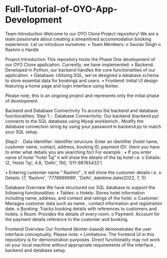# Full-Tutorial-of-OYO-App-Development
Team Introduction
Welcome to our OYO Clone Project repository! We are a team passionate about creating a streamlined accommodation booking experience. Let us introduce ourselves:
•	Team Members:
o	Saurav Singh
o	Rashmi
o	Hardik

Project Introduction
This repository hosts the Phase One development of our OYO Clone application. Currently, we have implemented:
•	Backend:
 Developed in Python, our backend handles the core functionalities of our application.
•	Database: 
Utilizing SQL, we've designed a database schema to store essential data for bookings and users.
•	Frontend: 
Initial UI design featuring a home page and login interface using tkinter.

Please note, this is an ongoing project and represents only the initial phase of development.

Backend and Database Connectivity
To access the backend and database functionalities:
Step 1 -.	Database Connectivity:
Our backend (backend.py) connects to the SQL database using Mysql workbench..
Modify the database connection string  by using your password in backend.py to match your SQL setup.

Step2- .	Data Identifier:
Identifier structure:
Enter an identifier (hotel name, customer name, contact, address, booking ID, payment ID): {here you have to enter what details you are searching for} 
For example :
•	If you enter name of hotel “hotel Taj” it will show the details of the taj hotel i.e.
o	Details:
(2, 'Hotel Taj', 4.8, 'Delhi', 150, '011-98765432')

•	Entering customer name “ Rashmi” , it will show the customer details i.e.
o	Details:
(7, 'Rashmi', '7778889999', 'Delhi', datetime.date(2022, 7, 1))

Database Overview
We have structured our SQL database to support the following functionalities:
•	Tables:
o	Hotels: 
Stores hotel information including name, address, and contact and ratings of the hotel. 
o	Customer: 
Manages customer data such as name , contact information and registration date.
o	Booking: 
Tracks booking details with references to customers and hotels.
o	Room: 
Provides the details of every room.
o	Payment: 
Account for the payment details reference to the customer and booking.

Frontend Overview
Our frontend (tkinter-based) demonstrates the user interface conceptually. Please note:
•	Limitations:
The frontend UI in this repository is for demonstration purposes.
Direct functionality may not work on your local machine without appropriate requirements of the interface , backend and database setup.
